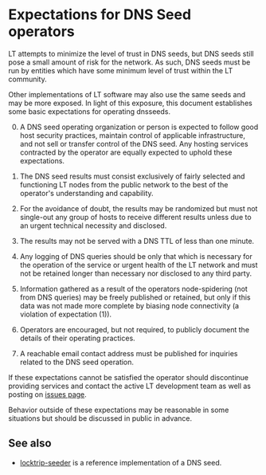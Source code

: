 Expectations for DNS Seed operators
====================================

LT attempts to minimize the level of trust in DNS seeds,
but DNS seeds still pose a small amount of risk for the network.
As such, DNS seeds must be run by entities which have some minimum
level of trust within the LT community.

Other implementations of LT software may also use the same
seeds and may be more exposed. In light of this exposure, this
document establishes some basic expectations for operating dnsseeds.

0. A DNS seed operating organization or person is expected to follow good
host security practices, maintain control of applicable infrastructure,
and not sell or transfer control of the DNS seed. Any hosting services
contracted by the operator are equally expected to uphold these expectations.

1. The DNS seed results must consist exclusively of fairly selected and
functioning LT nodes from the public network to the best of the
operator's understanding and capability.

2. For the avoidance of doubt, the results may be randomized but must not
single-out any group of hosts to receive different results unless due to an
urgent technical necessity and disclosed.

3. The results may not be served with a DNS TTL of less than one minute.

4. Any logging of DNS queries should be only that which is necessary
for the operation of the service or urgent health of the LT
network and must not be retained longer than necessary nor disclosed
to any third party.

5. Information gathered as a result of the operators node-spidering
(not from DNS queries) may be freely published or retained, but only
if this data was not made more complete by biasing node connectivity
(a violation of expectation (1)).

6. Operators are encouraged, but not required, to publicly document the
details of their operating practices.

7. A reachable email contact address must be published for inquiries
related to the DNS seed operation.

If these expectations cannot be satisfied the operator should
discontinue providing services and contact the active LT
development team as well as posting on
[issues page](https://github.com/LockTrip/Blockchain/issues).

Behavior outside of these expectations may be reasonable in some
situations but should be discussed in public in advance.

See also
----------
- [locktrip-seeder](https://github.com/LockTrip/Seeder) is a reference implementation of a DNS seed.
